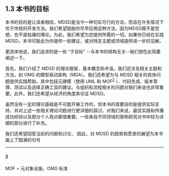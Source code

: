 ## 1.3 本书的目标
本书的目的是让读者相信，MDSD是当今一种切实可行的方法，而且在许多情况下优于传统的开发方法。我们希望鼓励你尽早应用这种方法，因为MDSD既不是空想，也不是枯燥的理论。为此，我们希望为您提供所需的一切。如果你已经在实践MDSD，本书可能会为你提供一些建议，或对特定主题或领域提供进一步的见解。

更具体地说，我们追求的是一些 “子目标” --与本书的结构无关--我们想在此简要阐述一下。

首先，我们介绍了 MDSD 的理论框架、基本概念和术语。我们还涉及相关主题和方法，如 OMG 的模型驱动架构（MDA）。我们还希望为与 MDSD 相关的具体问题提供实践帮助。其中包括元建模（使用 UML 和 MOF<sup>[2](#2)</sup>
）、代码生成、版本管理、测试以及选择正确工具的建议。与组织和流程相关的问题对我们来说也非常重要。此外，我们还希望从经济的角度来论证 MDSD。

虽然没有一定的理论基础是不可能开展工作的，但本书的首要目的是提供实际支持，并对上述一些相关理论问题进行更详细的探讨。对我们来说，最佳实践和传播成功经验以及部分个人观点都很重要。一些来自不同领域的案例研究对书中较为详细的部分进行了补充。

我们还希望回答当前的问题和讨论、 因此，对 MDSD 的趋势和愿景的展望为本书画上了圆满的句号

---
#### 2
MOF = 元对象设施，OMG 标准
